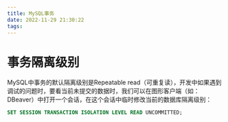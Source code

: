 ```yaml
---
title: MySQL事务
date: 2022-11-29 21:30:22
tags:
---
```


# 事务隔离级别
MySQL中事务的默认隔离级别是Repeatable read（可重复读），开发中如果遇到调试的问题时，要看当前未提交的数据时，我们可以在图形客户端（如：DBeaver）中打开一个会话，在这个会话中临时修改当前的数据库隔离级别：
```SQL
SET SESSION TRANSACTION ISOLATION LEVEL READ UNCOMMITTED;
```
